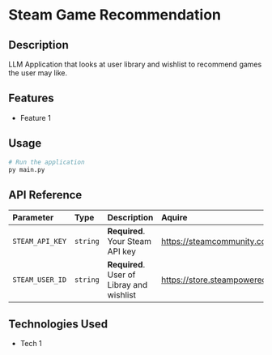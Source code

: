 # Steam Game Recommendation

## Description

LLM Application that looks at user library and wishlist to recommend games the user may like.

## Features

- Feature 1

## Usage

```bash
# Run the application
py main.py
```

## API Reference

| Parameter       | Type     | Description                               | Aquire                                  |
| :-------------- | :------- | :---------------------------------------- | :-------------------------------------- |
| `STEAM_API_KEY` | `string` | **Required**. Your Steam API key          | https://steamcommunity.com/dev          |
| `STEAM_USER_ID` | `string` | **Required**. User of Libray and wishlist | https://store.steampowered.com/account/ |

## Technologies Used

- Tech 1
